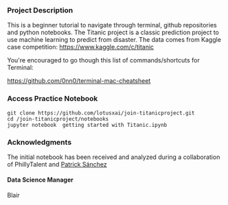 ### Project Description
This is a beginner tutorial to navigate through terminal, github repositories and python notebooks. The Titanic project is a classic prediction project to use machine learning to predict from disaster.
The data comes from Kaggle case competition:
https://www.kaggle.com/c/titanic

You're encouraged to go though this list of commands/shortcuts for Terminal: 

https://github.com/0nn0/terminal-mac-cheatsheet




### Access Practice Notebook
```
git clone https://github.com/lotusxai/join-titanicproject.git
cd /join-titanicproject/notebooks
jupyter notebook  getting started with Titanic.ipynb

```

### Acknowledgments

The initial notebook has been received and analyzed during a collaboration of PhillyTalent and [Patrick Sánchez](https://www.kaggle.com/alexisbcook/titanic-tutorial/notebook)




#### Data Science Manager
Blair

